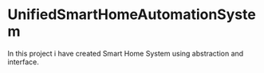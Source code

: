 # UnifiedSmartHomeAutomationSystem
In this project i have created Smart Home System using abstraction and interface.
